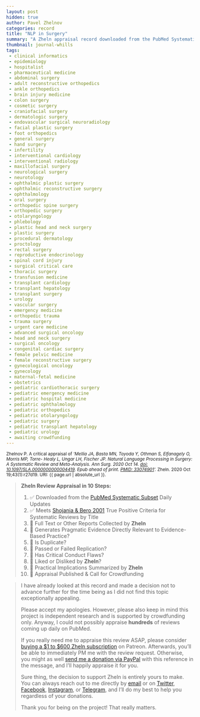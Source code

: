 ```yaml
---
layout: post
hidden: true
author: Pavel Zhelnov
categories: record
title: "NLP in Surgery"
summary: "A Zheln appraisal record downloaded from the PubMed Systematic Subset daily updates."
thumbnail: journal-whills
tags:
 - clinical informatics
 - epidemiology
 - hospitalist
 - pharmaceutical medicine
 - abdominal surgery
 - adult reconstructive orthopedics
 - ankle orthopedics
 - brain injury medicine
 - colon surgery
 - cosmetic surgery
 - craniofacial surgery
 - dermatologic surgery
 - endovascular surgical neuroradiology
 - facial plastic surgery
 - foot orthopedics
 - general surgery
 - hand surgery
 - infertility
 - interventional cardiology
 - interventional radiology
 - maxillofacial surgery
 - neurological surgery
 - neurotology
 - ophthalmic plastic surgery
 - ophthalmic reconstructive surgery
 - ophthalmology
 - oral surgery
 - orthopedic spine surgery
 - orthopedic surgery
 - otolaryngology
 - phlebology
 - plastic head and neck surgery
 - plastic surgery
 - procedural dermatology
 - proctology
 - rectal surgery
 - reproductive endocrinology
 - spinal cord injury
 - surgical critical care
 - thoracic surgery
 - transfusion medicine
 - transplant cardiology
 - transplant hepatology
 - transplant surgery
 - urology
 - vascular surgery
 - emergency medicine
 - orthopedic trauma
 - trauma surgery
 - urgent care medicine
 - advanced surgical oncology
 - head and neck surgery
 - surgical oncology
 - congenital cardiac surgery
 - female pelvic medicine
 - female reconstructive surgery
 - gynecological oncology
 - gynecology
 - maternal-fetal medicine
 - obstetrics
 - pediatric cardiothoracic surgery
 - pediatric emergency medicine
 - pediatric hospital medicine
 - pediatric ophthalmology
 - pediatric orthopedics
 - pediatric otolaryngology
 - pediatric surgery
 - pediatric transplant hepatology
 - pediatric urology
 - awaiting crowdfunding
---
```


<small id="citation">Zhelnov P. A critical appraisal of _‘Mellia JA, Basta MN, Toyoda Y, Othman S, Elfanagely O, Morris MP, Torre- Healy L, Ungar LH, Fischer JP. Natural Language Processing in Surgery: A Systematic Review and Meta-Analysis. Ann Surg. 2020 Oct 14. [doi: 10.1097/SLA.0000000000004419](https://doi.org/10.1097/SLA.0000000000004419). Epub ahead of print. [PMID: 33074901](https://pubmed.gov/33074901)’._ Zheln. 2020 Oct 19;43(1):r27d19. URI: {{ page.url | absolute_url }}.</small>

> **Zheln Review Appraisal in 10 Steps:**
>
> 1. ✅ Downloaded from the [PubMed Systematic Subset](https://github.com/p1m-ortho/qs-global-ortho-search-queries/blob/global-sr-query/README.md) Daily Updates
> 2. ✅ Meets [Shojania & Bero 2001](https://www.researchgate.net/publication/11820967_Taking_Advantage_of_the_Explosion_of_Systematic_Reviews_An_Efficient_MEDLINE_Search_Strategy) True Positive Criteria for Systematic Reviews by Title
> 3. 🔄 Full Text or Other Reports Collected by **Zheln**
> 4. 🔄 Generates Pragmatic Evidence Directly Relevant to Evidence-Based Practice?
> 5. 🔄 Is Duplicate?
> 6. 🔄 Passed or Failed Replication?
> 7. 🔄 Has Critical Conduct Flaws?
> 8. 🔄 Liked or Disliked by **Zheln**?
> 9. 🔄 Practical Implications Summarized by **Zheln**
> 10. 🔄 Appraisal Published & Call for Crowdfunding

> I have already looked at this record and made a decision not to advance further for the time being as I did not find this topic exceptionally appealing.
>
> Please accept my apologies. However, please also keep in mind this project is independent research and is supported by crowdfunding only. Anyway, I could not possibly appraise **hundreds** of reviews coming up daily on PubMed.
> 
> If you really need me to appraise this review ASAP, please consider [buying a $1 to $600 Zheln subscription](https://patreon.com/zheln) on Patreon. Afterwards, you’ll be able to immediately PM me with the review request. Otherwise, you might as well [send me a donation via PayPal](https://paypal.me/pjelnov) with this reference in the message, and I’ll happily appraise it for you.
> 
> Sure thing, the decision to support Zheln is entirely yours to make. You can always reach out to me directly by [email](mailto:pavel@zheln.com) or on [Twitter](https://twitter.com/drzhelnov), [Facebook](https://facebook.com/drzhelnov), [Instagram](https://instagram.com/igzheln), or [Telegram](https://t.me/drzhelnov), and I’ll do my best to help you regardless of your donations.
> 
> Thank you for being on the project! That really matters.

